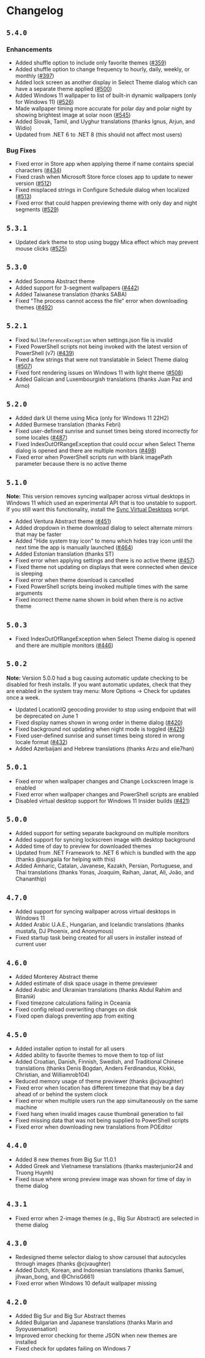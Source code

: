 # Changelog

## `5.4.0`

### Enhancements

* Added shuffle option to include only favorite themes ([#359](https://github.com/t1m0thyj/WinDynamicDesktop/issues/359))
* Added shuffle option to change frequency to hourly, daily, weekly, or monthly ([#397](https://github.com/t1m0thyj/WinDynamicDesktop/issues/397))
* Added lock screen as another display in Select Theme dialog which can have a separate theme applied ([#500](https://github.com/t1m0thyj/WinDynamicDesktop/issues/500))
* Added Windows 11 wallpaper to list of built-in dynamic wallpapers (only for Windows 11) ([#526](https://github.com/t1m0thyj/WinDynamicDesktop/issues/526))
* Made wallpaper timing more accurate for polar day and polar night by showing brightest image at solar noon ([#545](https://github.com/t1m0thyj/WinDynamicDesktop/issues/545))
* Added Slovak, Tamil, and Uyghur translations (thanks Ignus, Arjun, and Widio)
* Updated from .NET 6 to .NET 8 (this should not affect most users)

### Bug Fixes

* Fixed error in Store app when applying theme if name contains special characters ([#434](https://github.com/t1m0thyj/WinDynamicDesktop/issues/434))
* Fixed crash when Microsoft Store force closes app to update to newer version ([#512](https://github.com/t1m0thyj/WinDynamicDesktop/issues/512))
* Fixed misplaced strings in Configure Schedule dialog when localized ([#513](https://github.com/t1m0thyj/WinDynamicDesktop/issues/513))
* Fixed error that could happen previewing theme with only day and night segments ([#529](https://github.com/t1m0thyj/WinDynamicDesktop/issues/529))

## `5.3.1`

* Updated dark theme to stop using buggy Mica effect which may prevent mouse clicks ([#525](https://github.com/t1m0thyj/WinDynamicDesktop/issues/525))

## `5.3.0`

* Added Sonoma Abstract theme
* Added support for 3-segment wallpapers ([#442](https://github.com/t1m0thyj/WinDynamicDesktop/issues/442))
* Added Taiwanese translation (thanks SABA)
* Fixed "The process cannot access the file" error when downloading themes ([#492](https://github.com/t1m0thyj/WinDynamicDesktop/issues/492))

## `5.2.1`

* Fixed `NullReferenceException` when settings.json file is invalid
* Fixed PowerShell scripts not being invoked with the latest version of PowerShell (v7) ([#439](https://github.com/t1m0thyj/WinDynamicDesktop/issues/439))
* Fixed a few strings that were not translatable in Select Theme dialog ([#507](https://github.com/t1m0thyj/WinDynamicDesktop/issues/507))
* Fixed font rendering issues on Windows 11 with light theme ([#508](https://github.com/t1m0thyj/WinDynamicDesktop/issues/508))
* Added Galician and Luxembourgish translations (thanks Juan Paz and Arno)

## `5.2.0`

* Added dark UI theme using Mica (only for Windows 11 22H2)
* Added Burmese translation (thanks Febri)
* Fixed user-defined sunrise and sunset times being stored incorrectly for some locales ([#487](https://github.com/t1m0thyj/WinDynamicDesktop/issues/487))
* Fixed IndexOutOfRangeException that could occur when Select Theme dialog is opened and there are multiple monitors ([#498](https://github.com/t1m0thyj/WinDynamicDesktop/issues/498))
* Fixed error when PowerShell scripts run with blank imagePath parameter because there is no active theme

## `5.1.0`

**Note:** This version removes syncing wallpaper across virtual desktops in Windows 11 which used an experimental API that is too unstable to support. If you still want this functionality, install the [Sync Virtual Desktops](https://github.com/t1m0thyj/WDD-scripts/tree/master/experimental#synchronize-virtual-desktops) script.

* Added Ventura Abstract theme ([#451](https://github.com/t1m0thyj/WinDynamicDesktop/issues/451))
* Added dropdown in theme download dialog to select alternate mirrors that may be faster
* Added "Hide system tray icon" to menu which hides tray icon until the next time the app is manually launched ([#464](https://github.com/t1m0thyj/WinDynamicDesktop/issues/464))
* Added Estonian translation (thanks ST)
* Fixed error when applying settings and there is no active theme ([#457](https://github.com/t1m0thyj/WinDynamicDesktop/issues/457))
* Fixed theme not updating on displays that were connected when device is sleeping
* Fixed error when theme download is cancelled
* Fixed PowerShell scripts being invoked multiple times with the same arguments
* Fixed incorrect theme name shown in bold when there is no active theme

## `5.0.3`

* Fixed IndexOutOfRangeException when Select Theme dialog is opened and there are multiple monitors ([#446](https://github.com/t1m0thyj/WinDynamicDesktop/issues/446))

## `5.0.2`

**Note:** Version 5.0.0 had a bug causing automatic update checking to be disabled for fresh installs. If you want automatic updates, check that they are enabled in the system tray menu: More Options -> Check for updates once a week.

* Updated LocationIQ geocoding provider to stop using endpoint that will be deprecated on June 1
* Fixed display names shown in wrong order in theme dialog ([#420](https://github.com/t1m0thyj/WinDynamicDesktop/issues/420))
* Fixed background not updating when night mode is toggled ([#425](https://github.com/t1m0thyj/WinDynamicDesktop/issues/425))
* Fixed user-defined sunrise and sunset times being stored in wrong locale format ([#432](https://github.com/t1m0thyj/WinDynamicDesktop/issues/432))
* Added Azerbaijani and Hebrew translations (thanks Arzu and elie7han)

## `5.0.1`

* Fixed error when wallpaper changes and Change Lockscreen Image is enabled
* Fixed error when wallpaper changes and PowerShell scripts are enabled
* Disabled virtual desktop support for Windows 11 Insider builds ([#421](https://github.com/t1m0thyj/WinDynamicDesktop/issues/421))

## `5.0.0`

* Added support for setting separate background on multiple monitors
* Added support for syncing lockscreen image with desktop background
* Added time of day to preview for downloaded themes
* Updated from .NET Framework to .NET 6 which is bundled with the app (thanks @sungaila for helping with this)
* Added Amharic, Catalan, Javanese, Kazakh, Persian, Portuguese, and Thai translations (thanks Yonas, Joaquim, Raihan, Janat, Ali, João, and Chananthip)

## `4.7.0`

* Added support for syncing wallpaper across virtual desktops in Windows 11
* Added Arabic U.A.E., Hungarian, and Icelandic translations (thanks mustafa, DJ Phoenix, and Anonymous)
* Fixed startup task being created for all users in installer instead of current user

## `4.6.0`

* Added Monterey Abstract theme
* Added estimate of disk space usage in theme previewer
* Added Arabic and Ukrainian translations (thanks Abdul Rahim and Віталій)
* Fixed timezone calculations failing in Oceania
* Fixed config reload overwriting changes on disk
* Fixed open dialogs preventing app from exiting

## `4.5.0`

* Added installer option to install for all users
* Added ability to favorite themes to move them to top of list
* Added Croatian, Danish, Finnish, Swedish, and Traditional Chinese translations (thanks Denis Bogdan, Anders Ferdinandus, Klokki, Christian, and Williamrob104)
* Reduced memory usage of theme previewer (thanks @cjvaughter)
* Fixed error when location has different timezone that may be a day ahead of or behind the system clock
* Fixed error when multiple users run the app simultaneously on the same machine
* Fixed hang when invalid images cause thumbnail generation to fail
* Fixed missing data that was not being supplied to PowerShell scripts
* Fixed error when downloading new translations from POEditor

## `4.4.0`

* Added 8 new themes from Big Sur 11.0.1
* Added Greek and Vietnamese translations (thanks masterjunior24 and Truong Huynh)
* Fixed issue where wrong preview image was shown for time of day in theme dialog

## `4.3.1`

* Fixed error when 2-image themes (e.g., Big Sur Abstract) are selected in theme dialog

## `4.3.0`

* Redesigned theme selector dialog to show carousel that autocycles through images (thanks @cjvaughter)
* Added Dutch, Korean, and Indonesian translations (thanks Samuel, jihwan_bong, and @ChrisG661)
* Fixed error when Windows 10 default wallpaper missing

## `4.2.0`

* Added Big Sur and Big Sur Abstract themes
* Added Bulgarian and Japanese translations (thanks Marin and Syoyusensation)
* Improved error checking for theme JSON when new themes are installed
* Fixed check for updates failing on Windows 7
